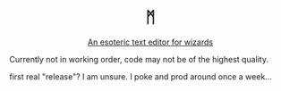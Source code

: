 <h1 align="center">ᛗ</h1>

<p align="center"><u>An esoteric text editor for wizards</u></p>

Currently not in working order, code may not be of the highest quality.

first real "release"? I am unsure. I poke and prod around once a week...
